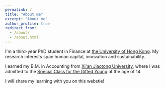 ```yaml
---
permalink: /
title: "About me"
excerpt: "About me"
author_profile: true
redirect_from: 
  - /about/
  - /about.html
---
```



I'm a third-year PhD student in Finance at [the University of Hong Kong](https://www.hku.hk/). My research interests span human capital, innovation and sustainability.

I earned my B.M. in Accounting from [Xi'an Jiaotong University](http://en.xjtu.edu.cn/), where I was admitted to the [Special Class for the Gifted Young](https://en.wikipedia.org/wiki/Special_Class_for_the_Gifted_Young) at the age of 14.

I will share my learning with you on this webstie!
